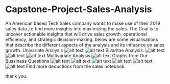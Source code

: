 # Capstone-Project-Sales-Analysis
An American based Tech Sales company wants to make use of their 2019 sales data ,to find more insights into maximizing the sales.
The Goal is to uncover actionable insights that will drive sales growth, operational efficiency, and strategic decision-making.
below are some visualisations that  describe the different aspects of the analysis and its influence on sales growth.
Univariate Analysis
![alt text](image.png)
![alt text](image-1.png)
Bivaritae Analysis.
![alt text](image-2.png)
![alt text](image-3.png)
![alt text](image-4.png)
Multivariate Analysis
![alt text](image-5.png)
Graphs from Our Bussiness Questions
![alt text](image-6.png)
![alt text](image-7.png)
![alt text](image-8.png)
![alt text](image-9.png)
![alt text](image-10.png)
![alt text](image-11.png)
Find more deductions from the sales notebook.

thank you. 
